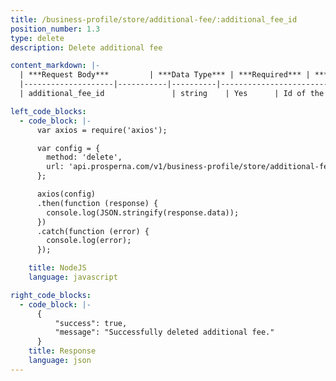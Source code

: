 ```yaml
---
title: /business-profile/store/additional-fee/:additional_fee_id
position_number: 1.3
type: delete
description: Delete additional fee

content_markdown: |-
  | ***Request Body***         | ***Data Type*** | ***Required*** | ***Description*** |
  |--------------------|-----------|----------|------------------------------------|
  | additional_fee_id               | string    | Yes      | Id of the additional fee to be deleted |

left_code_blocks:
  - code_block: |-
      var axios = require('axios');

      var config = {
        method: 'delete',
        url: 'api.prosperna.com/v1/business-profile/store/additional-fee/641a7ff47f8d70fb9f757509',
      };

      axios(config)
      .then(function (response) {
        console.log(JSON.stringify(response.data));
      })
      .catch(function (error) {
        console.log(error);
      });

    title: NodeJS
    language: javascript

right_code_blocks:
  - code_block: |-
      {
          "success": true,
          "message": "Successfully deleted additional fee."
      }
    title: Response
    language: json
---
```

